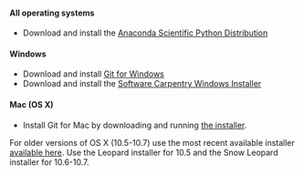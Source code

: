#### All operating systems

* Download and install the [Anaconda Scientific Python Distribution](http://continuum.io/downloads)

#### Windows

* Download and install [Git for Windows](http://msysgit.github.io/)
* Download and install the [Software Carpentry Windows Installer](http://files.software-carpentry.org/SWCarpentryInstaller.exe)

#### Mac (OS X)

* Install Git for Mac by downloading and running [the installer](http://git-scm.com/downloads). 

For older versions of OS X (10.5-10.7) use the most recent available installer
[available here](https://code.google.com/p/git-osx-installer/downloads/list). Use
the Leopard installer for 10.5 and the Snow Leopard installer for 10.6-10.7.
